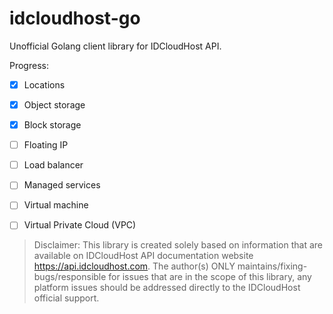 # idcloudhost-go

Unofficial Golang client library for IDCloudHost API.

Progress:

- [x] Locations
- [x] Object storage
- [x] Block storage
- [ ] Floating IP
- [ ] Load balancer
- [ ] Managed services
- [ ] Virtual machine
- [ ] Virtual Private Cloud (VPC)


> Disclaimer: This library is created solely based on information that are available on IDCloudHost API documentation website https://api.idcloudhost.com. The author(s) ONLY maintains/fixing-bugs/responsible for issues that are in the scope of this library, any platform issues should be addressed directly to the IDCloudHost official support.

